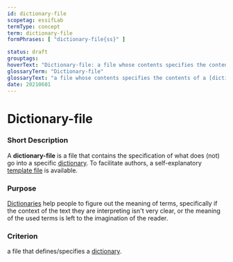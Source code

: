```yaml
---
id: dictionary-file
scopetag: essifLab
termType: concept
term: dictionary-file
formPhrases: [ "dictionary-file{ss}" ]

status: draft
grouptags:
hoverText: "Dictionary-file: a file whose contents specifies the contents of a Dictionary."
glossaryTerm: "Dictionary-file"
glossaryText: "a file whose contents specifies the contents of a [dictionary](@)."
date: 20210601
---
```


# Dictionary-file

### Short Description

A **dictionary-file** is a file that contains the specification of what does (not) go into a specific [dictionary](@). To facilitate authors, a self-explanatory [template file](/tev1/dictionary-file.md) is available.

### Purpose

[Dictionaries](@) help people to figure out the meaning of terms, specifically if the context of the text they are interpreting isn't very clear, or the meaning of the used terms is left to the imagination of the reader.

### Criterion

a file that defines/specifies a [dictionary](@).
